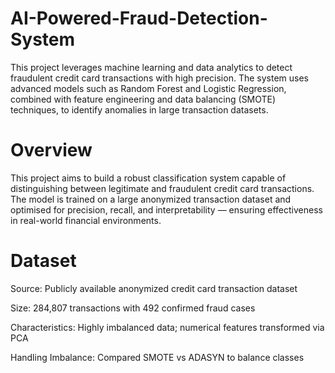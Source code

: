 # AI-Powered-Fraud-Detection-System
This project leverages machine learning and data analytics to detect fraudulent credit card transactions with high precision. The system uses advanced models such as Random Forest and Logistic Regression, combined with feature engineering and data balancing (SMOTE) techniques, to identify anomalies in large transaction datasets.

# Overview
This project aims to build a robust classification system capable of distinguishing between legitimate and fraudulent credit card transactions. The model is trained on a large anonymized transaction dataset and optimised for precision, recall, and interpretability — ensuring effectiveness in real-world financial environments.

# Dataset
Source: Publicly available anonymized credit card transaction dataset

Size: 284,807 transactions with 492 confirmed fraud cases

Characteristics: Highly imbalanced data; numerical features transformed via PCA

Handling Imbalance: Compared SMOTE vs ADASYN to balance classes
